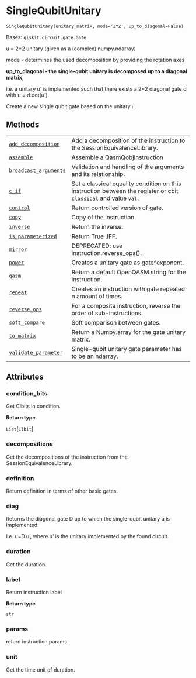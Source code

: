 # SingleQubitUnitary

<span id="undefined" />

`SingleQubitUnitary(unitary_matrix, mode='ZYZ', up_to_diagonal=False)`

Bases: `qiskit.circuit.gate.Gate`

u = 2\*2 unitary (given as a (complex) numpy.ndarray)

mode - determines the used decomposition by providing the rotation axes

**up\_to\_diagonal - the single-qubit unitary is decomposed up to a diagonal matrix,**

i.e. a unitary u’ is implemented such that there exists a 2\*2 diagonal gate d with u = d.dot(u’).

Create a new single qubit gate based on the unitary `u`.

## Methods

|                                                                                                                                                                                                       |                                                                                                                  |
| ----------------------------------------------------------------------------------------------------------------------------------------------------------------------------------------------------- | ---------------------------------------------------------------------------------------------------------------- |
| [`add_decomposition`](qiskit.extensions.SingleQubitUnitary.add_decomposition#qiskit.extensions.SingleQubitUnitary.add_decomposition "qiskit.extensions.SingleQubitUnitary.add_decomposition")         | Add a decomposition of the instruction to the SessionEquivalenceLibrary.                                         |
| [`assemble`](qiskit.extensions.SingleQubitUnitary.assemble#qiskit.extensions.SingleQubitUnitary.assemble "qiskit.extensions.SingleQubitUnitary.assemble")                                             | Assemble a QasmQobjInstruction                                                                                   |
| [`broadcast_arguments`](qiskit.extensions.SingleQubitUnitary.broadcast_arguments#qiskit.extensions.SingleQubitUnitary.broadcast_arguments "qiskit.extensions.SingleQubitUnitary.broadcast_arguments") | Validation and handling of the arguments and its relationship.                                                   |
| [`c_if`](qiskit.extensions.SingleQubitUnitary.c_if#qiskit.extensions.SingleQubitUnitary.c_if "qiskit.extensions.SingleQubitUnitary.c_if")                                                             | Set a classical equality condition on this instruction between the register or cbit `classical` and value `val`. |
| [`control`](qiskit.extensions.SingleQubitUnitary.control#qiskit.extensions.SingleQubitUnitary.control "qiskit.extensions.SingleQubitUnitary.control")                                                 | Return controlled version of gate.                                                                               |
| [`copy`](qiskit.extensions.SingleQubitUnitary.copy#qiskit.extensions.SingleQubitUnitary.copy "qiskit.extensions.SingleQubitUnitary.copy")                                                             | Copy of the instruction.                                                                                         |
| [`inverse`](qiskit.extensions.SingleQubitUnitary.inverse#qiskit.extensions.SingleQubitUnitary.inverse "qiskit.extensions.SingleQubitUnitary.inverse")                                                 | Return the inverse.                                                                                              |
| [`is_parameterized`](qiskit.extensions.SingleQubitUnitary.is_parameterized#qiskit.extensions.SingleQubitUnitary.is_parameterized "qiskit.extensions.SingleQubitUnitary.is_parameterized")             | Return True .IFF.                                                                                                |
| [`mirror`](qiskit.extensions.SingleQubitUnitary.mirror#qiskit.extensions.SingleQubitUnitary.mirror "qiskit.extensions.SingleQubitUnitary.mirror")                                                     | DEPRECATED: use instruction.reverse\_ops().                                                                      |
| [`power`](qiskit.extensions.SingleQubitUnitary.power#qiskit.extensions.SingleQubitUnitary.power "qiskit.extensions.SingleQubitUnitary.power")                                                         | Creates a unitary gate as gate^exponent.                                                                         |
| [`qasm`](qiskit.extensions.SingleQubitUnitary.qasm#qiskit.extensions.SingleQubitUnitary.qasm "qiskit.extensions.SingleQubitUnitary.qasm")                                                             | Return a default OpenQASM string for the instruction.                                                            |
| [`repeat`](qiskit.extensions.SingleQubitUnitary.repeat#qiskit.extensions.SingleQubitUnitary.repeat "qiskit.extensions.SingleQubitUnitary.repeat")                                                     | Creates an instruction with gate repeated n amount of times.                                                     |
| [`reverse_ops`](qiskit.extensions.SingleQubitUnitary.reverse_ops#qiskit.extensions.SingleQubitUnitary.reverse_ops "qiskit.extensions.SingleQubitUnitary.reverse_ops")                                 | For a composite instruction, reverse the order of sub-instructions.                                              |
| [`soft_compare`](qiskit.extensions.SingleQubitUnitary.soft_compare#qiskit.extensions.SingleQubitUnitary.soft_compare "qiskit.extensions.SingleQubitUnitary.soft_compare")                             | Soft comparison between gates.                                                                                   |
| [`to_matrix`](qiskit.extensions.SingleQubitUnitary.to_matrix#qiskit.extensions.SingleQubitUnitary.to_matrix "qiskit.extensions.SingleQubitUnitary.to_matrix")                                         | Return a Numpy.array for the gate unitary matrix.                                                                |
| [`validate_parameter`](qiskit.extensions.SingleQubitUnitary.validate_parameter#qiskit.extensions.SingleQubitUnitary.validate_parameter "qiskit.extensions.SingleQubitUnitary.validate_parameter")     | Single-qubit unitary gate parameter has to be an ndarray.                                                        |

## Attributes

<span id="undefined" />

### condition\_bits

Get Clbits in condition.

**Return type**

`List`\[`Clbit`]

<span id="undefined" />

### decompositions

Get the decompositions of the instruction from the SessionEquivalenceLibrary.

<span id="undefined" />

### definition

Return definition in terms of other basic gates.

<span id="undefined" />

### diag

Returns the diagonal gate D up to which the single-qubit unitary u is implemented.

I.e. u=D.u’, where u’ is the unitary implemented by the found circuit.

<span id="undefined" />

### duration

Get the duration.

<span id="undefined" />

### label

Return instruction label

**Return type**

`str`

<span id="undefined" />

### params

return instruction params.

<span id="undefined" />

### unit

Get the time unit of duration.
